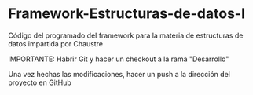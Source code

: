 # Framework-Estructuras-de-datos-I
Código del programado del framework para la materia de estructuras de datos impartida por Chaustre

IMPORTANTE:
Habrir Git y hacer un checkout a la rama "Desarrollo"

Una vez hechas las modificaciones, hacer un push a la dirección del proyecto en GitHub
